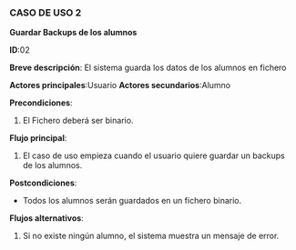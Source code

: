 ### CASO DE USO 2

**Guardar Backups de los alumnos**

**ID**:02

**Breve descripción**: El sistema guarda los datos de los alumnos en fichero

**Actores principales**:Usuario
**Actores secundarios**:Alumno

**Precondiciones**:

1. El Fichero deberá ser binario.

**Flujo principal**:

1. El caso de uso empieza cuando el usuario quiere guardar un backups de los alumnos.

**Postcondiciones**:

* Todos los alumnos serán guardados en un fichero binario.

**Flujos alternativos**:

1. Si no existe ningún alumno, el sistema muestra un mensaje de error.
